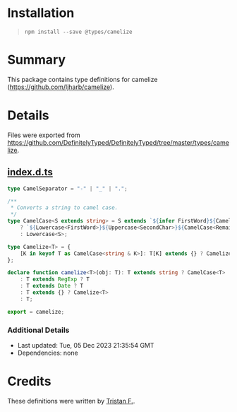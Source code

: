# Installation
> `npm install --save @types/camelize`

# Summary
This package contains type definitions for camelize (https://github.com/ljharb/camelize).

# Details
Files were exported from https://github.com/DefinitelyTyped/DefinitelyTyped/tree/master/types/camelize.
## [index.d.ts](https://github.com/DefinitelyTyped/DefinitelyTyped/tree/master/types/camelize/index.d.ts)
````ts
type CamelSeparator = "-" | "_" | ".";

/**
 * Converts a string to camel case.
 */
type CamelCase<S extends string> = S extends `${infer FirstWord}${CamelSeparator}${infer SecondChar}${infer Remaining}`
    ? `${Lowercase<FirstWord>}${Uppercase<SecondChar>}${CamelCase<Remaining>}`
    : Lowercase<S>;

type Camelize<T> = {
    [K in keyof T as CamelCase<string & K>]: T[K] extends {} ? Camelize<T[K]> : T[K];
};

declare function camelize<T>(obj: T): T extends string ? CamelCase<T>
    : T extends RegExp ? T
    : T extends Date ? T
    : T extends {} ? Camelize<T>
    : T;

export = camelize;

````

### Additional Details
 * Last updated: Tue, 05 Dec 2023 21:35:54 GMT
 * Dependencies: none

# Credits
These definitions were written by [Tristan F.](https://github.com/LeoDog896).
